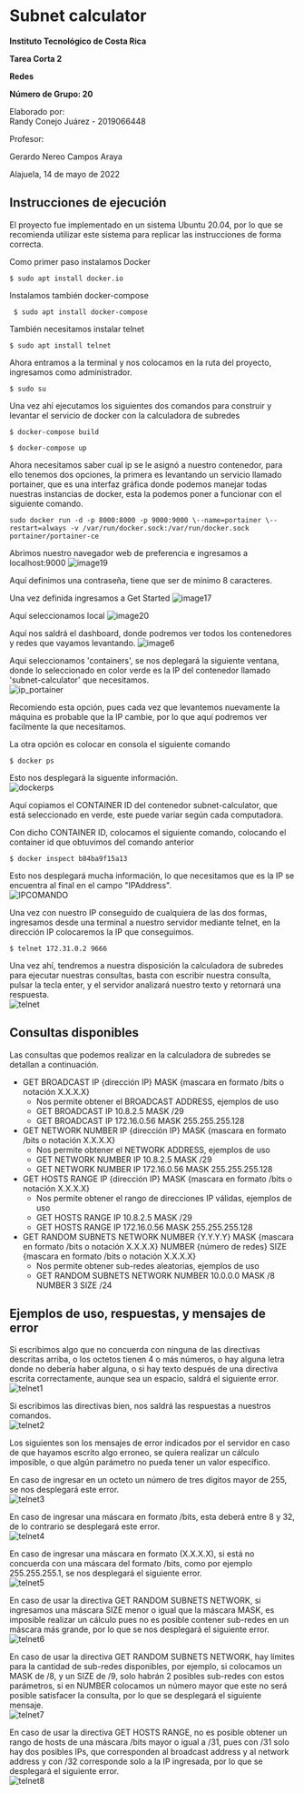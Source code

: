 # Subnet calculator

**Instituto Tecnológico de Costa Rica**

**Tarea Corta 2**

**Redes**

**Número de Grupo: 20**

Elaborado por:  
Randy Conejo Juárez - 2019066448

Profesor:

Gerardo Nereo Campos Araya

Alajuela, 14 de mayo de 2022

## Instrucciones de ejecución

El proyecto fue implementado en un sistema Ubuntu 20.04, por lo que se
recomienda utilizar este sistema para replicar las instrucciones de
forma correcta.

Como primer paso instalamos Docker

`
  $ sudo apt install docker.io
`

Instalamos también docker-compose

`  $ sudo apt install docker-compose
`

También necesitamos instalar telnet

`
  $ sudo apt install telnet
`

Ahora entramos a la terminal y nos colocamos en la ruta del proyecto,
ingresamos como administrador.

  `
  $ sudo su
  `

Una vez ahí ejecutamos los siguientes dos comandos para construir y levantar el servicio de docker con la calculadora de subredes

  `
  $ docker-compose build
  `

  `
  $ docker-compose up
  `

Ahora necesitamos saber cual ip se le asignó a nuestro contenedor, para ello tenemos dos opciones, la primera es levantando un servicio llamado
portainer, que es una interfaz gráfica donde podemos manejar todas nuestras instancias de docker, esta la podemos poner a funcionar con el siguiente comando.

  ```
  sudo docker run -d -p 8000:8000 -p 9000:9000 \--name=portainer \--restart=always -v /var/run/docker.sock:/var/run/docker.sock portainer/portainer-ce
  ```

Abrimos nuestro navegador web de preferencia e ingresamos a
localhost:9000
![image19](https://user-images.githubusercontent.com/61055501/165863460-bfe00551-c8bd-4d07-a595-28ef80b109fa.png)



Aquí definimos una contraseña, tiene que ser de mínimo 8 caracteres.

Una vez definida ingresamos a Get Started
![image17](https://user-images.githubusercontent.com/61055501/165863502-8a45aa35-37c1-429f-ba34-c1655e7a7785.png)


Aquí seleccionamos local
![image20](https://user-images.githubusercontent.com/61055501/165863529-263b72fa-762b-4337-bdc6-d2aec2b3e78f.png)


Aquí nos saldrá el dashboard, donde podremos ver todos los contenedores
y redes que vayamos levantando.
![image6](https://user-images.githubusercontent.com/61055501/165863543-e679ead8-7061-4c7c-bbfa-f593008bce10.png)

Aqui seleccionamos 'containers', se nos deplegará la siguiente ventana, donde lo seleccionado en color verde es la IP del contenedor llamado 'subnet-calculator' que necesitamos.  
![ip_portainer](https://user-images.githubusercontent.com/61055501/168456342-07e7d4c0-8a27-4e23-b557-6e93459375c8.png)

Recomiendo esta opción, pues cada vez que levantemos nuevamente la máquina es probable que la IP cambie, por lo que aquí podremos ver facilmente la que necesitamos.

La otra opción es colocar en consola el siguiente comando

  `
  $ docker ps
  `

Esto nos desplegará la siguente información.  
![dockerps](https://user-images.githubusercontent.com/61055501/168456347-8e979058-e2ef-44bb-bd9b-57aef636787a.png)


Aquí copiamos el CONTAINER ID del contenedor subnet-calculator, que está seleccionado en verde, este puede variar según cada computadora.

Con dicho CONTAINER ID, colocamos el siguiente comando, colocando el container id que obtuvimos del comando anterior

  `
  $ docker inspect b84ba9f15a13
  `

Esto nos desplegará mucha información, lo que necesitamos que es la IP se encuentra al final en el campo "IPAddress".  
![IPCOMANDO](https://user-images.githubusercontent.com/61055501/168456352-270e4083-6627-4e93-b4b1-31416fd5d03e.png)


Una vez con nuestro IP conseguido de cualquiera de las dos formas, ingresamos desde una terminal a nuestro servidor mediante telnet, en la dirección IP
colocaremos la IP que conseguimos.

  `
  $ telnet 172.31.0.2 9666
  `

Una vez ahí, tendremos a nuestra disposición la calculadora de subredes para ejecutar nuestras consultas, basta con escribir nuestra consulta, pulsar la tecla enter, y el servidor analizará nuestro texto y retornará una respuesta.  
![telnet](https://user-images.githubusercontent.com/61055501/168456358-c562a033-e45e-4a9c-82a1-46a6aa61de43.png)



## Consultas disponibles

Las consultas que podemos realizar en la calculadora de subredes se detallan a continuación.

- GET BROADCAST IP {dirección IP} MASK {mascara en formato /bits o notación X.X.X.X}
    - Nos permite obtener el BROADCAST ADDRESS, ejemplos de uso
    - GET BROADCAST IP 10.8.2.5 MASK /29
    - GET BROADCAST IP 172.16.0.56 MASK 255.255.255.128
- GET NETWORK NUMBER IP {dirección IP} MASK {mascara en formato /bits o notación X.X.X.X}
    - Nos permite obtener el NETWORK ADDRESS, ejemplos de uso
    - GET NETWORK NUMBER IP 10.8.2.5 MASK /29
    - GET NETWORK NUMBER IP 172.16.0.56 MASK 255.255.255.128
- GET HOSTS RANGE IP {dirección IP} MASK {mascara en formato /bits o notación X.X.X.X}
    - Nos permite obtener el rango de direcciones IP válidas, ejemplos de uso
    - GET HOSTS RANGE IP 10.8.2.5 MASK /29
    - GET HOSTS RANGE IP 172.16.0.56 MASK 255.255.255.128
- GET RANDOM SUBNETS NETWORK NUMBER {Y.Y.Y.Y} MASK {mascara en formato /bits o notación X.X.X.X} NUMBER {número de redes} SIZE {mascara en formato /bits o notación X.X.X.X}
    - Nos permite obtener sub-redes aleatorias, ejemplos de uso
    - GET RANDOM SUBNETS NETWORK NUMBER 10.0.0.0 MASK /8 NUMBER 3 SIZE /24

## Ejemplos de uso, respuestas, y mensajes de error

Si escribimos algo que no concuerda con ninguna de las directivas descritas arriba, o los octetos tienen 4 o más números, o hay alguna letra donde no debería haber alguna, o si hay texto después de una directiva escrita correctamente, aunque sea un espacio, saldrá el siguiente error.  
![telnet1](https://user-images.githubusercontent.com/61055501/168456365-7873e969-2ac2-47fc-a9fc-f121e97f9a81.png)


Si escribimos las directivas bien, nos saldrá las respuestas a nuestros comandos.  
![telnet2](https://user-images.githubusercontent.com/61055501/168456368-4e48c5d4-5956-47bf-82cd-26b9e4f0fe58.png)


Los siguientes son los mensajes de error indicados por el servidor en caso de que hayamos escrito algo erroneo, se quiera realizar un cálculo imposible, o que algún parámetro no pueda tener un valor específico.  

En caso de ingresar en un octeto un número de tres dígitos mayor de 255, se nos desplegará este error.  
![telnet3](https://user-images.githubusercontent.com/61055501/168456370-becce4eb-13eb-495f-bdf7-4daaf682d5e8.png)


En caso de ingresar una máscara en formato /bits, esta deberá entre 8 y 32, de lo contrario se desplegará este error.  
![telnet4](https://user-images.githubusercontent.com/61055501/168456375-6279019e-af7f-4eca-b96b-5a3cc08676d5.png)

En caso de ingresar una máscara en formato (X.X.X.X), si está no concuerda con una máscara del formato /bits, como por ejemplo 255.255.255.1, se nos desplegará el siguiente error.  
![telnet5](https://user-images.githubusercontent.com/61055501/168456376-7a0e09f7-70bd-4310-8dce-122175e1b438.png)


En caso de usar la directiva GET RANDOM SUBNETS NETWORK, si ingresamos una máscara SIZE menor o igual que la máscara MASK, es imposible realizar un cálculo pues no es posible contener sub-redes en un máscara más grande, por lo que se nos desplegará el siguiente error.  
![telnet6](https://user-images.githubusercontent.com/61055501/168456381-c1d09852-e157-4497-9eab-d088a853a5c5.png)


En caso de usar la directiva GET RANDOM SUBNETS NETWORK, hay límites para la cantidad de sub-redes disponibles, por ejemplo, si colocamos un MASK de /8, y un SIZE de /9, solo habrán 2 posibles sub-redes con estos parámetros, si en NUMBER colocamos un número mayor que este no será posible satisfacer la consulta, por lo que se desplegará el siguiente mensaje.  
![telnet7](https://user-images.githubusercontent.com/61055501/168456384-23abbb5e-4acc-423c-801e-384a1b7e8aca.png)


En caso de usar la directiva GET HOSTS RANGE, no es posible obtener un rango de hosts de una máscara /bits mayor o igual a /31, pues con /31 solo hay dos posibles IPs, que corresponden al broadcast address y al network address y con /32 corresponde solo a la IP ingresada, por lo que se desplegará el siguiente error.  
![telnet8](https://user-images.githubusercontent.com/61055501/168456385-f76ccb09-cbe9-494a-bf6b-26383d5f8e23.png)

